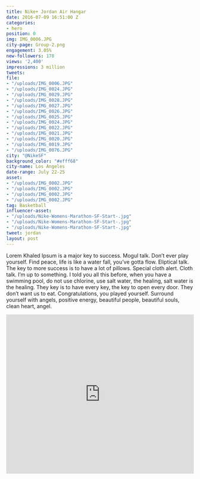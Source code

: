 ```yaml
---
title: Nike+ Jordan Air Hangar
date: 2016-07-09 16:51:00 Z
categories:
- hero
position: 0
img: IMG_0006.JPG
city-page: Group-2.png
engagement: 3.05%
new-followers: 178
views: '2,400'
impressions: 3 million
tweets: 
file:
- "/uploads/IMG_0006.JPG"
- "/uploads/IMG_0024.JPG"
- "/uploads/IMG_0029.JPG"
- "/uploads/IMG_0028.JPG"
- "/uploads/IMG_0027.JPG"
- "/uploads/IMG_0026.JPG"
- "/uploads/IMG_0025.JPG"
- "/uploads/IMG_0024.JPG"
- "/uploads/IMG_0022.JPG"
- "/uploads/IMG_0021.JPG"
- "/uploads/IMG_0020.JPG"
- "/uploads/IMG_0019.JPG"
- "/uploads/IMG_0076.JPG"
city: "@NikeSF"
background_color: "#efff68"
city-name: Los Angeles
date-range: July 22-25
asset:
- "/uploads/IMG_0002.JPG"
- "/uploads/IMG_0002.JPG"
- "/uploads/IMG_0002.JPG"
- "/uploads/IMG_0002.JPG"
tag: Basketball
influencer-asset:
- "/uploads/Nike-Womens-Marathon-SF-Start-.jpg"
- "/uploads/Nike-Womens-Marathon-SF-Start-.jpg"
- "/uploads/Nike-Womens-Marathon-SF-Start-.jpg"
tweet: jordan
layout: post
---
```


Lorem Khaled Ipsum is a major key to success. Mogul talk. Don’t ever play yourself. Find peace, life is like a water fall, you’ve gotta flow. Eliptical talk. The key to more success is to have a lot of pillows. Special cloth alert. Cloth talk. I’m up to something. I told you all this before, when you have a swimming pool, do not use chlorine, use salt water, the healing, salt water is the healing. They key is to have every key, the key to open every door. They don’t want us to eat. Congratulations, you played yourself. Surround yourself with angels, positive energy, beautiful people, beautiful souls, clean heart, angel.

<aside class="video margins">
			<div class="fb-video fb_iframe_widget fb_iframe_widget_fluid_desktop" data-allowfullscreen="1" autoplay="false" data-href="/natgeo/videos/10153448180938951/" fb-xfbml-state="rendered" fb-iframe-plugin-query="allowfullscreen=true&amp;app_id=&amp;autoplay=false&amp;container_width=762&amp;href=https%3A%2F%2Ffacebook360.fb.com%2Fnatgeo%2Fvideos%2F10153448180938951%2F&amp;locale=en_US&amp;sdk=joey" style="width: 100%;"><span style="vertical-align: bottom; width: 100%; height: 428px;"><iframe name="f168f2093c8cb38" width="1000px" height="1000px" frameborder="0" allowtransparency="true" allowfullscreen="true" scrolling="no" title="fb:video Facebook Social Plugin" src="https://www.facebook.com/v2.3/plugins/video.php?allowfullscreen=true&amp;app_id=&amp;autoplay=false&amp;channel=https%3A%2F%2Fstaticxx.facebook.com%2Fconnect%2Fxd_arbiter%2Fr%2Fbz-D0tzmBsw.js%3Fversion%3D42%23cb%3Dfb1db152b3e8d%26domain%3Dfacebook360.fb.com%26origin%3Dhttps%253A%252F%252Ffacebook360.fb.com%252Ff1d928f747911d8%26relation%3Dparent.parent&amp;container_width=762&amp;href=https%3A%2F%2Ffacebook360.fb.com%2Fnatgeo%2Fvideos%2F10153448180938951%2F&amp;locale=en_US&amp;sdk=joey" style="border: none; visibility: visible; width: 100%; height: 428px;" class=""></iframe></span></div>
			<div class="bg" style="background-image: url(https://s2.wp.com/wp-content/themes/vip/fbspherical/images/static/nat_geo_360_poster.jpg);"></div>
		</aside>